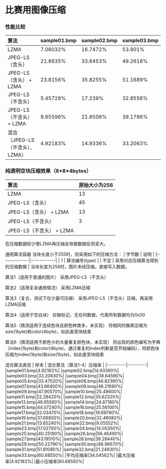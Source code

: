 # 比赛用图像压缩

### 性能比较



| 算法                  | sample01.bmp | sample02.bmp | sample03.bmp |
|:--------------------|:-------------|:-------------|:-------------|
| LZMA                | 7.08032%     | 16.7472%     | 53.901%      |
| JPEG-LS（含头）         | 21.8635%     | 33.6453%     | 49.2618%     |
| JPEG-LS（含头） + LZMA  | 23.8156%     | 35.8255%     | 51.1689%     |
| JPEG-LS（不含头）        | 5.45728%     | 17.239%      | 32.8556%     |
| JPEG-LS（不含头） + LZMA | 9.65596%     | 21.8506%      | 39.1786%     |
| 混合（JPEG-LS（不含头）、LZMA）   | 4.92183%     | 14.9336%      | 33.2063%     |

### 纯透明空块压缩效果（8\*8\*4bytes）

| 算法             | 原始大小为256 |
|:---------------|:---------|
| LZMA           | 13       |
| JPEG-LS（含头）    | 45       |
| JPEG-LS（含头） + LZMA | 13       |
| JPEG-LS（不含头）    | 3        |
| JPEG-LS（不含头） + LZMA |          |

在压缩数据较少使LZMA再压缩会导致数据反而变大。

通用算法容器
当块长度小于255时，则采用如下的压缩方法：
| 字节数          | 说明          |
|:-------------|:------------|
| 1            | 算法编号(type)        |
| 不定            | 采用对应压缩算法得到的压缩数据      |
当块长度为256时，图片未经压缩，直接写入数据。

算法1（适用于普通的图片）
采用JPEG-LS（不含头）

算法2（适用复杂通用情况）
采用LZMA压缩

算法3（复合，测试下仅少量可压缩）
采用JPEG-LS（不含头）压缩，再采用LZMA压缩

算法4（适用于空白块）
仅做标记，无任何数据，代表所有数据均为0x00

算法5（猜测适用于连续色块且颜色种类多，未实现）
将相同的像素压缩为size(1byte)和color(4byte)，如此直至块结束

算法6（猜测适用于颜色少的大量重复颜色块，未实现）
将出现的颜色编写为字典（index(1byte)和color(4byte)，通过重复的index判断是否开始编码），将颜色块压缩为index(1byte)和size(1byte)，如此直至块结束

混合算法表现
| 样本       | 混合算法（算法1-4）压缩率      |
|:---------|:---------|
|sample01.bmp|4.92183%|
|sample02.bmp|14.93360%|
|sample03.bmp|33.20630%|
|sample04.bmp|38.64590%|
|sample05.bmp|33.47520%|
|sample06.bmp|46.82360%|
|sample07.bmp|43.66400%|
|sample08.bmp|48.21690%|
|sample09.bmp|47.90570%|
|sample10.bmp|25.48600%|
|sample11.bmp|22.28420%|
|sample12.bmp|35.62320%|
|sample13.bmp|46.65580%|
|sample14.bmp|24.87180%|
|sample15.bmp|44.07240%|
|sample16.bmp|25.56100%|
|sample17.bmp|32.03470%|
|sample18.bmp|19.69740%|
|sample19.bmp|37.68850%|
|sample20.bmp|32.48080%|
|sample21.bmp|13.65240%|
|sample22.bmp|9.05552%|
|sample23.bmp|17.02700%|
|sample24.bmp|14.05350%|
|sample25.bmp|40.25190%|
|sample26.bmp|56.46490%|
|sample27.bmp|43.19510%|
|sample28.bmp|39.28440%|
|sample29.bmp|50.22790%|
|sample30.bmp|48.96670%|
|sample31.bmp|51.81080%|
|sample32.bmp|21.24930%|
|sample33.bmp|60.68550%|
|平均压缩率|34.04562%|
|最大压缩率|4.92183%|
|最小压缩率|60.68550%|




